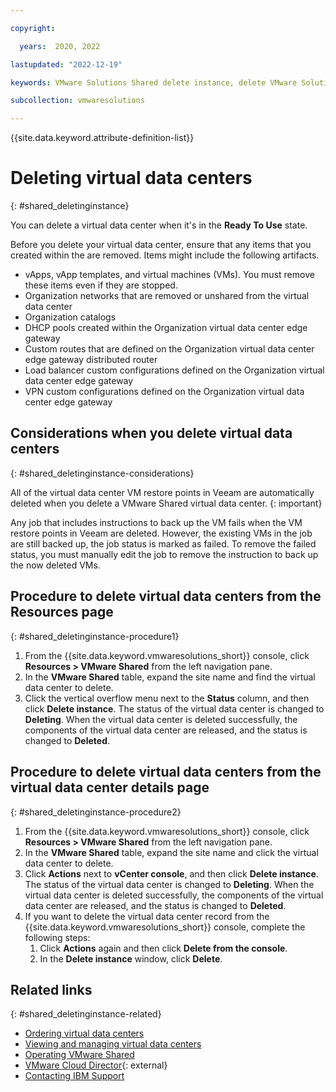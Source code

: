 ```yaml
---

copyright:

  years:  2020, 2022

lastupdated: "2022-12-19"

keywords: VMware Solutions Shared delete instance, delete VMware Solutions Shared, remove VMware Solutions Shared

subcollection: vmwaresolutions

---
```


{{site.data.keyword.attribute-definition-list}}

# Deleting virtual data centers
{: #shared_deletinginstance}

You can delete a virtual data center when it's in the **Ready To Use** state.

Before you delete your virtual data center, ensure that any items that you created within the are removed. Items might include the following artifacts.

* vApps, vApp templates, and virtual machines (VMs). You must remove these items even if they are stopped.
* Organization networks that are removed or unshared from the virtual data center
* Organization catalogs
* DHCP pools created within the Organization virtual data center edge gateway
* Custom routes that are defined on the Organization virtual data center edge gateway distributed router
* Load balancer custom configurations defined on the Organization virtual data center edge gateway
* VPN custom configurations defined on the Organization virtual data center edge gateway

## Considerations when you delete virtual data centers
{: #shared_deletinginstance-considerations}

All of the virtual data center VM restore points in Veeam are automatically deleted when you delete a VMware Shared virtual data center.
{: important}

Any job that includes instructions to back up the VM fails when the VM restore points in Veeam are deleted. However, the existing VMs in the job are still backed up, the job status is marked as failed. To remove the failed status, you must manually edit the job to remove the instruction to back up the now deleted VMs.

## Procedure to delete virtual data centers from the Resources page
{: #shared_deletinginstance-procedure1}

1. From the {{site.data.keyword.vmwaresolutions_short}} console, click **Resources > VMware Shared** from the left navigation pane.
2. In the **VMware Shared** table, expand the site name and find the virtual data center to delete.
3. Click the vertical overflow menu next to the **Status** column, and then click **Delete instance**.
   The status of the virtual data center is changed to **Deleting**. When the virtual data center is deleted successfully, the components of the virtual data center are released, and the status is changed to **Deleted**.

## Procedure to delete virtual data centers from the virtual data center details page
{: #shared_deletinginstance-procedure2}

1. From the {{site.data.keyword.vmwaresolutions_short}} console, click **Resources > VMware Shared** from the left navigation pane.
2. In the **VMware Shared** table, expand the site name and click the virtual data center to delete.
3. Click **Actions** next to **vCenter console**, and then click **Delete instance**.
   The status of the virtual data center is changed to **Deleting**. When the virtual data center is deleted successfully, the components of the virtual data center are released, and the status is changed to **Deleted**.
4. If you want to delete the virtual data center record from the {{site.data.keyword.vmwaresolutions_short}} console, complete the following steps:
   1. Click **Actions** again and then click **Delete from the console**.
   2. In the **Delete instance** window, click **Delete**.

## Related links
{: #shared_deletinginstance-related}

* [Ordering virtual data centers](/docs/vmwaresolutions?topic=vmwaresolutions-shared_ordering)
* [Viewing and managing virtual data centers](/docs/vmwaresolutions?topic=vmwaresolutions-shared_viewing-vdc-summary)
* [Operating VMware Shared](/docs/vmwaresolutions?topic=vmwaresolutions-shared_vcd-ops-guide)
* [VMware Cloud Director](https://www.vmware.com/ca/products/cloud-director.html){: external}
* [Contacting IBM Support](/docs/vmwaresolutions?topic=vmwaresolutions-trbl_support)
